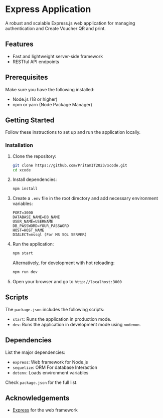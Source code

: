 # Express Application

A robust and scalable Express.js web application for managing authentication and Create Voucher QR and print.

## Features
- Fast and lightweight server-side framework
- RESTful API endpoints

## Prerequisites

Make sure you have the following installed:
- Node.js (18 or higher)
- npm or yarn (Node Package Manager)

## Getting Started

Follow these instructions to set up and run the application locally.

### Installation

1. Clone the repository:
   ```bash
   git clone https://github.com/PritamIT2023/xcode.git
   cd xcode
   ```

2. Install dependencies:
   ```bash
   npm install
   ```

3. Create a `.env` file in the root directory and add necessary environment variables:
   ```plaintext
   PORT=3000
   DATABASE_NAME=DB_NAME
   USER_NAME=USERNAME
   DB_PASSWORD=YOUR_PASSWORD
   HOST=HOST_NAME
   DIALECT=mssql (For MS SQL SERVER)
   ```

4. Run the application:
   ```bash
   npm start
   ```

   Alternatively, for development with hot reloading:
   ```bash
   npm run dev
   ```

5. Open your browser and go to `http://localhost:3000`


## Scripts

The `package.json` includes the following scripts:

- `start`: Runs the application in production mode.
- `dev`: Runs the application in development mode using `nodemon`.

## Dependencies

List the major dependencies:

- `express`: Web framework for Node.js
- `sequelize`: ORM For database Interaction
- `dotenv`: Loads environment variables

Check `package.json` for the full list.


## Acknowledgements

- [Express](https://expressjs.com/) for the web framework